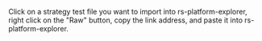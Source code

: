 Click on a strategy test file you want to import into rs-platform-explorer, right click on the "Raw" button, copy the link address, and paste it into rs-platform-explorer.
